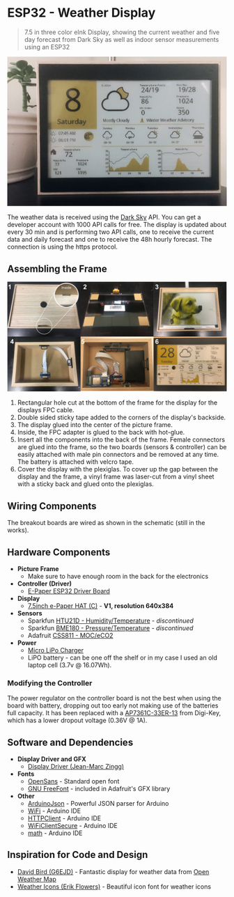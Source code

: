 # ESP32 - Weather Display

> 7.5 in three color eInk Display, showing the current weather and five day forecast from Dark Sky as well as indoor sensor measurements using an ESP32

![Weather Display](./img/weather-display.jpg)

The weather data is received using the [Dark Sky](https://darksky.net) API. You can get a developer account with 1000 API calls for free. The display is updated about every 30 min and is performing two API calls, one to receive the current data and daily forecast and one to receive the 48h hourly forecast. The connection is using the https protocol.

## Assembling the Frame

![Assembling the frame and setting up the electronics](./img/display-assembly.jpg)

1. Rectangular hole cut at the bottom of the frame for the display for the displays FPC cable.
2. Double sided sticky tape added to the corners of the display's backside.
3. The display glued into the center of the picture frame.
4. Inside, the FPC adapter is glued to the back with hot-glue.
5. Insert all the components into the back of the frame. Female connectors are glued into the frame, so the two boards (sensors & controller) can be easily attached with male pin connectors and be removed at any time. The battery is attached with velcro tape.
6. Cover the display with the plexiglas. To cover up the gap between the display and the frame, a vinyl frame was laser-cut from a vinyl sheet with a sticky back and glued onto the plexiglas.

## Wiring Components

The breakout boards are wired as shown in the schematic (still in the works).

## Hardware Components

+ **Picture Frame**
	+ Make sure to have enough room in the back for the electronics
+ **Controller (Driver)**
	+ [E-Paper ESP32 Driver Board](https://www.waveshare.com/wiki/E-Paper_ESP32_Driver_Board)
+ **Display**
	+ [7.5inch e-Paper HAT (C)](https://www.waveshare.com/wiki/7.5inch_e-Paper_HAT_(C)) - **V1, resolution 640x384**
+ **Sensors**
	+ Sparkfun [HTU21D - Humidity/Temperature](https://github.com/sparkfun/SparkFun_HTU21D_Breakout_Arduino_Library) - *discontinued*
	+ Sparkfun [BME180 - Pressure/Temperature](https://github.com/sparkfun/BMP180_Breakout) - *discontinued*
	+ Adafruit [CSS811 - MOC/eCO2](https://github.com/adafruit/Adafruit_CCS811)
+ **Power**
	+ [Micro LiPo Charger](https://www.adafruit.com/product/1904)
	+ LiPO battery - can be one off the shelf or in my case I used an old laptop cell (3.7v @ 16.07Wh).

### Modifying the Controller

The power regulator on the controller board is not the best when using the board with battery, dropping out too early not making use of the batteries full capacity. It has been replaced with a [AP7361C-33ER-13](https://www.digikey.com/product-detail/en/diodes-incorporated/AP7361C-33ER-13/AP7361C-33ER-13DICT-ND/8545922) from Digi-Key, which has a lower dropout voltage (0.36V @ 1A).

## Software and Dependencies

+ **Display Driver and GFX**
	+ [Display Driver (Jean-Marc Zingg)](https://github.com/ZinggJM/GxEPD2)
+ **Fonts**
	+ [OpenSans](https://www.opensans.com) - Standard open font
	+ [GNU FreeFont](https://www.gnu.org/software/freefont/) - included in Adafruit's GFX library
+ **Other**
	+ [ArduinoJson](https://arduinojson.org) - Powerful JSON parser for Arduino
	+ [WiFi](https://www.arduino.cc/en/Reference/WiFi) - Arduino IDE
	+ [HTTPClient](https://www.arduino.cc/en/Tutorial/HttpClient) - Arduino IDE
	+ [WiFiClientSecure](https://github.com/espressif/arduino-esp32/tree/master/libraries/WiFiClientSecure) - Arduino IDE
	+ [math](https://www.arduino.cc/en/Math/H) - Arduino IDE

## Inspiration for Code and Design

+ [David Bird (G6EJD)](https://github.com/G6EJD/ESP32-e-Paper-Weather-Display) - Fantastic display for weather data from [Open Weather Map](https://openweathermap.org)
+ [Weather Icons (Erik Flowers)](https://erikflowers.github.io/weather-icons) - Beautiful icon font for weather icons
